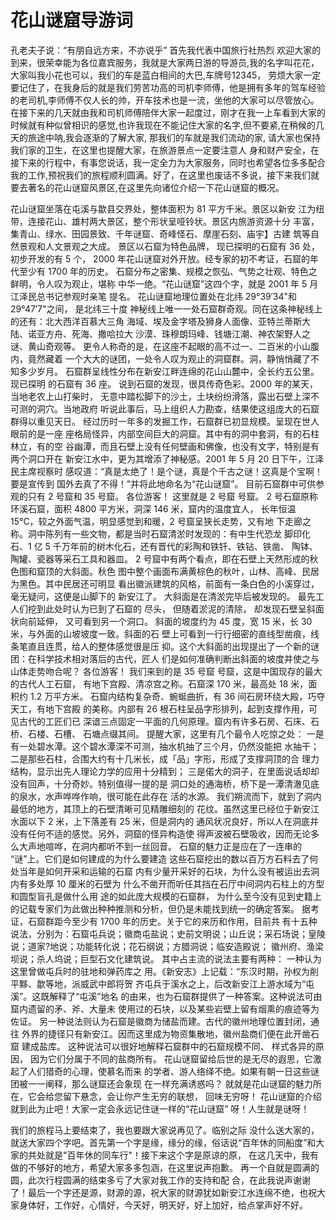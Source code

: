 # 花山谜窟导游词 
孔老夫子说：“有朋自远方来，不亦说乎” 首先我代表中国旅行社热烈 欢迎大家的到来，很荣幸能为各位嘉宾服务，我就是大家两日游的导游员,我的名字叫花花，大家叫我小花也可以，我们的车是蓝白相间的大巴,车牌号12345， 劳烦大家一定要记住了，在我身后的就是我们劳苦功高的司机李师傅，他是拥有多年的驾车经验的老司机,李师傅不仅人长的帅，开车技术也是一流，坐他的大家可以尽管放心。在接下来的几天就由我和司机师傅陪伴大家一起度过，刚才在我一上车看到大家的时候就有种似曾相识的感觉,也许我现在不能记住大家的名字,但不要紧,在稍候的几天的旅途中呐,我会逐渐的了解大家, 那我们的车就是我们流动的家, 请大家也保持我们家的卫生，在这里也提醒大家，在旅游景点一定要注意人 身和财产安全，在接下来的行程中，有事您说话，我一定全力为大家服务，同时也希望各位多多配合我的工作,预祝我们的旅程顺利圆满。好了，在这里也废话不多说，接下来我们就要去著名的花山谜窟风景区,在这里先向诸位介绍一下花山谜窟的概况。 



花山谜窟坐落在屯溪与歙县交界处，整体面积为 81 平方千米。景区以新安 江为纽带，连接花山、雄村两大景区，整个形状呈哑铃状。景区内旅游资源十分 丰富，集青山、绿水、田园景致、千年谜窟、奇峰怪石、摩崖石刻、庙宇】古建 筑等自然景观和人文景观之大成。 景区以石窟为特色品牌， 现已探明的石窟有 36 处， 初步开发的有 5 个， 2000 年花山谜窟对外开放。经专家的初不考证，石窟的年代至少有 1700 年的历史。 石窟分布之密集、规模之恢弘、气势之壮观、特色之鲜明，令人叹为观止，堪称 中华一绝。“花山谜窟”这四个字，就是 2001 年 5 月江泽民总书记参观时亲笔 提名。 花山谜窟地理位置处在北纬 29°39′34"和 29°47′7"之间， 是北纬三十度 神秘线上唯一一处石窟群奇观。同在这条神秘线上的还有：北大西洋百慕大三角 海域、埃及金字塔及狮身人面像、亚特兰蒂斯大陆、诺亚方舟、死海、撒哈拉大 沙漠、珠穆朗玛峰、钱塘江潮、神农架野人之谜、黄山奇观等。 更令人称奇的是，在这座不起眼的高不过一、二百米的小山腹内，竟然藏着 一个大大的谜团，一处令人叹为观止的洞窟群。洞，静悄悄藏了不知多少岁月。 石窟群呈线性分布在新安江畔连绵的花山山麓中，全长约五公里。现已探明 的石窟有 36 座。 说到石窟的发现，很具传奇色彩。2000 年的某天，当地老农上山打柴时， 无意中踏松脚下的沙土，土块纷纷滑落，露出石壁上深不可测的洞穴。当地政府 听说此事后，马上组织人力勘查，结果使这组庞大的石窟群得以重见天日。 经过历时一年多的发掘工作，石窟群已初显规模。呈现在世人眼前的是一座 座格局怪异，内部空间巨大的洞窟。其中有的洞中套洞，有的石柱林立，有的空 谷幽潭，而且石壁上没有任何壁画和佛像，也没有文字，特别是有两个洞口开在 新安江水中，更为其增添了神秘感。2001 年 5 月 20 日下午，江泽民主席视察时 感叹道：“真是太绝了！是个谜，真是个千古之谜！这真是个宝啊！要是宣传到 国外去真了不得！”并将此地命名为“花山谜窟”。 目前石窟群中可供参观的只有 2 号窟和 35 号窟。 各位游客！ 这里就是 2 号窟 号窟。 2 号石窟原称环溪石窟，面积 4800 平方米，洞深 146 米，窟内的温度宜人， 长年恒温 15°C，较之外面气温，明显感觉到和暖，2 号窟呈狭长走势，又有地 下走廊之称。洞中陈列有一些文物，都是当时石窟清淤时发现的：有中生代恐龙 脚印化石、1 亿 5 千万年前的树木化石，还有晋代的彩陶和铁钎、铁钻、铁凿、 陶钵、陶罐、瓷器等采石工具和器皿。 2 号窟中有两个看点，即在石壁上天然形成的秋色图和窟顶的大斜面。秋色 图中整个画面布满黄棕色的秋叶，山林、高峰、民居为黑色。其中民居还可明显 看出徽派建筑的风格，前面有一条白色的小溪穿过，毫无疑问，这便是山脚下的 新安江了。 大斜面是在清淤完毕后被发现的。 最先工人们挖到此处时认为已到了石窟的 尽头， 但随着淤泥的清除， 却发现石壁呈斜面状向前延伸， 又可看到另一个洞口。 斜面的坡度约为 45 度，宽 15 米，长 30 米，与外面的山坡坡度一致。斜面的石 壁上可看到一行行细密的直线型凿痕，线条笔直且连贯，给人的整体感觉很是压 抑。这个大斜面的出现提出了一个新的谜团：在科学技术相对落后的古代，匠人 们是如何准确判断出斜面的坡度并使之与山体走势吻合呢？ 各位游客！ 我们来到的是 35 号窟 号窟，这是中国现存的最大的古代人工石窟， 有地下宫殿、清凉宫之称。石窟深 170 米，最高处 18 米，面积约 1.2 万平方米。 石窟内结构复杂奇、蜿蜒曲折，有 36 间石房环绕大殿，巧夺天工，有地下宫殿 的美称。内部有 26 根石柱呈品字形排列，起到支撑作用，可见古代的工匠们已 深谙三点固定一平面的几何原理。窟内有许多石房、石床、石桥、石楼、石槽、 石塘点缀其间。 提醒大家，这里有几个最令人吃惊之处： 一是有一处碧水潭。这个碧水潭深不可测，抽水机抽了三个月，仍然没能把 水抽干； 二是那些石柱，合围大约有十几米长，成「品」字形，形成了支撑洞顶的合 理力结构，显示出先人理论力学的应用十分精到； 三是偌大的洞子，在里面说话却却没有回声，十分奇妙。特别值得一提的是 洞口处的通海桥，桥下是一潭清澈见底的泉水，水声哗哗作响，很可能在此存在 活的水源。 我们朔流而下，就到了洞内最低的地方，其顶上的石壁清晰可见精雕细刻的 花纹。虽然这里已经位于新安江水面以下 2 米，上下落差有 25 米，但是洞内的 通风状况良好，所以人在洞底并没有任何不适的感觉。另外，洞窟的怪异构造使 得声波被石壁吸收，因而无论多么大声地喧哗，在洞内都听不到一丝回音。 石窟的魅力正是应在了一连串的 “谜”上。它们是如何建成的为什么要建造 这些石窟挖出的数以百万方石料去了何处当年是如何开采和运输的石窟 内有少量开采好的石块，为什么没有被运出去洞内有多处厚 10 厘米的石壁为 什么不凿开而听任其挡在石厅中间洞内石柱上的方型和圆型盲孔是做什么用 途的如此庞大规模的石窟群， 为什么至今没有见到史籍上的记载专家们为此做出种种推测和分析，但仍是未能找到统一的确定答案。 据考证，石窟群距今至少有 1700 年的历史。关于它的来历和作用，目前共 有十五种说法，分别为：石窟屯兵说；徽商屯盐说；史前文明说；山丘说；采石场说；皇陵说；道家?地说；功能转化说；花石纲说；方腊洞说；临安造殿说； 徽州府、渔梁坝说；杀人坞说；巨型石文化建筑说。 其中占主流的说法主要有两种： 一种认为这里曾做屯兵时的驻地和弹药库之 用。《新安志》上记载：“东汉时期，孙权为削平黟、歙等地，派威武中郎将贺 齐屯兵于溪水之上，后改新安江上游水域为“屯溪”。这既解释了“屯溪”地名 的由来，也为石窟群提供了一种答案。这种说法可由窟内遗留的矛、斧、大量未 使用过的石块，以及某些岩壁上留有烟熏的痕迹等为佐证。 另一种说法则认为石窟是徽商为储盐而建。古代的徽州地理位置封闭，通往 外界的捷径只有新安江。因而这里成为物资集散地，徽州盐商们便在此开凿石窟 建成盐库。 这种说法可以很好地解释石窟群中的石窟规模不同、 样式各异的原因， 因为它们分属于不同的盐商所有。 花山谜窟留给后世的是无尽的遐思，它激起了人们猎奇的心理，使慕名而来 的学者、游人络绎不绝。如果有朝一日这些谜团被一一阐释，那么谜窟还会象现 在一样充满诱惑吗？ 就就是花山谜窟的魅力所在，它会给您留下悬念，会让你产生无穷的联想， 回味无穷呀！ 花山谜窟的介绍就到此为止吧！大家一定会永远记住谜一样的“花山谜窟” 呀！人生就是谜呀！ 

我们的旅程马上要结束了，我也要跟大家说再见了。临别之际 没什么送大家的，就送大家四个字吧。首先第一个字是缘，缘分的缘，俗话说“百年休的同船度”和大家的共处就是"百年休的同车行"！接下来这个字是原谅的原， 在这几天中，我有做的不够好的地方，希望大家多多包涵，在这里说声抱歉。 再一个自就是圆满的圆，此次行程圆满的结束多亏了大家对我工作的支持和配 合，在此我说声谢谢了！最后一个字还是源，财源的源，祝大家的财源犹如新安江水连绵不绝，也祝大家身体好，工作好，心情好，今天好，明天好，好上加好，给点掌声好不好。 
